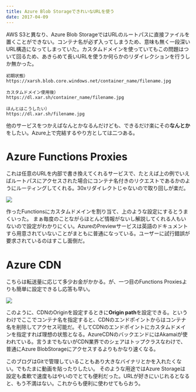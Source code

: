 ```yaml
---
title: Azure Blob StorageできれいなURLを使う
date: 2017-04-09
---
```


AWS S3と異なり、Azure Blob StorageではURLのルートパスに直接ファイルを置くことができない。コンテナ名が必ず入ってしまうため、意味も無く一段深いURL構造になってしまっていた。カスタムドメインを使っていてもこの問題はついて回るため、あきらめて長いURLを使うか何らかのリダイレクションを行うしか無かった。

```
初期状態）
https://xarsh.blob.core.windows.net/container_name/filename.jpg

カスタムドメイン使用後）
https://dl.xar.sh/container_name/filename.jpg

ほんとはこうしたい）
https://dl.xar.sh/filename.jpg
```

他のサービスをつかえばなんとかなるんだけども、できるだけ楽にその**なんとか**をしたい。Azure上で完結するやり方としては二つある。

# Azure Functions Proxies
これは任意のURLを内部で書き換えてくれるサービスで、たとえば上の例でいえばルートパスにアクセスされた場合にコンテナ名付きのリクエストであるかのようにルーティングしてくれる。30xリダイレクトじゃないので取り回しが楽だ。

![](https://c1.staticflickr.com/3/2881/33082292884_49b3643c6e_h.jpg)

作ったFunctionsにカスタムドメインを割り当て、上のような設定にするとうまくいった。
まぁ毎度のことながらほとんど情報がないし解説してくれる人もいないので設定がわかりにくい。AzureのPreviewサービスは英語のドキュメントすら用意されていないことがまともに普通になっている。ユーザーに試行錯誤が要求されているのはすこし面倒だ。

# Azure CDN
こちらは転送量に応じて多少お金がかかる。が、一つ目のFunctions Proxiesよりも簡単に設定できるし応答も早い。

![](https://farm5.staticflickr.com/4755/40452457881_300055dd1d_b.jpg)

このように、CDNのOriginを設定するときに**Origin path**を設定できる。というわけでここでコンテナ名を指定すると、CDNのエンドポイントからはコンテナ名を削除してアクセス可能だ。そしてCDNのエンドポイントにカスタムドメインを指定すれば理想の状態となる。AzureCDNのバックエンドにはAkamaiが使われている。言うまでもないがCDN業界でのシェアはトップクラスなわけで、普通にAzure BlobStorageにアクセスするよりもかなり速くなる。

このブログはGitで管理していることもあり大きなバイナリとかを入れたくない。でもたまに動画を貼ったりしたい。
そのような用途ではAzure Storageは設定も柔軟で速度もはやいのでとても便利だった。URLが好きにいじれるとなると、もう不満はない。これからも便利に使わせてもらおう。
